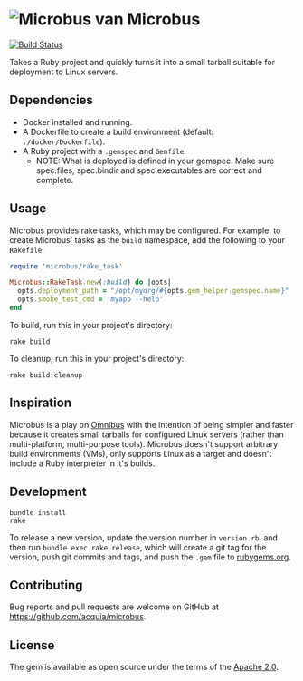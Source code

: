 # ![Microbus van](https://cloud.githubusercontent.com/assets/202230/13436627/d753eb9a-dfa5-11e5-8e97-ec3db22846e4.png) Microbus

[![Build Status](https://travis-ci.com/acquia/microbus.svg?token=oagyQubkw12Sp9ziGMif&branch=master)](https://travis-ci.com/acquia/microbus)

Takes a Ruby project and quickly turns it into a small tarball suitable for
deployment to Linux servers.

## Dependencies

  - Docker installed and running.
  - A Dockerfile to create a build environment (default: `./docker/Dockerfile`).
  - A Ruby project with a `.gemspec` and `Gemfile`.
    * NOTE: What is deployed is defined in your gemspec. Make sure spec.files,
      spec.bindir and spec.executables are correct and complete.

## Usage

Microbus provides rake tasks, which may be configured. For example, to create
Microbus' tasks as the `build` namespace, add the following to your `Rakefile`:

```ruby
require 'microbus/rake_task'

Microbus::RakeTask.new(:build) do |opts|
  opts.deployment_path = "/opt/myorg/#{opts.gem_helper.gemspec.name}"
  opts.smoke_test_cmd = 'myapp --help'
end
```

To build, run this in your project's directory:

```
rake build
```

To cleanup, run this in your project's directory:

```
rake build:cleanup
```

## Inspiration

Microbus is a play on [Omnibus](https://github.com/chef/omnibus) with the
intention of being simpler and faster because it creates small tarballs for
configured Linux servers (rather than multi-platform, multi-purpose tools).
Microbus doesn't support arbitrary build environments (VMs), only supports Linux
as a target and doesn't include a Ruby interpreter in it's builds.

## Development

```
bundle install
rake
```

To release a new version, update the version number in `version.rb`, and then
run `bundle exec rake release`, which will create a git tag for the version,
push git commits and tags, and push the `.gem` file to
[rubygems.org](https://rubygems.org).

## Contributing

Bug reports and pull requests are welcome on GitHub at
https://github.com/acquia/microbus.


## License

The gem is available as open source under the terms of the
[Apache 2.0](http://opensource.org/licenses/MIT).
